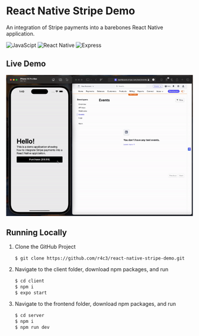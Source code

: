 # React Native Stripe Demo
An integration of Stripe payments into a barebones React Native application.

![JavaScipt](https://img.shields.io/badge/JavaScript-F7DF1E?style=for-the-badge&logo=javascript&logoColor=white)
![React Native](https://img.shields.io/badge/React_Native-20232A?style=for-the-badge&logo=react&logoColor=61DAFB)
![Express](https://img.shields.io/badge/Express.js-404D59?style=for-the-badge)

## Live Demo
![React Native Stripe Demo](https://github.com/r4c3/react-native-stripe-demo/blob/main/demo.gif)

## Running Locally

1. Clone the GitHub Project
   ```
   $ git clone https://github.com/r4c3/react-native-stripe-demo.git
   ```
2. Navigate to the client folder, download npm packages, and run
   ```
   $ cd client
   $ npm i
   $ expo start
   ```
3. Navigate to the frontend folder, download npm packages, and run
   ```
   $ cd server
   $ npm i
   $ npm run dev
   ```
